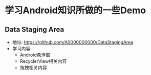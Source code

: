 # 学习Android知识所做的一些Demo
## Data Staging Area
* 地址: https://github.com/A0000000000/DataStagingArea
* 学习内容:
  * Android悬浮窗
  * RecyclerView相关内容
  * 拖拽相关内容
